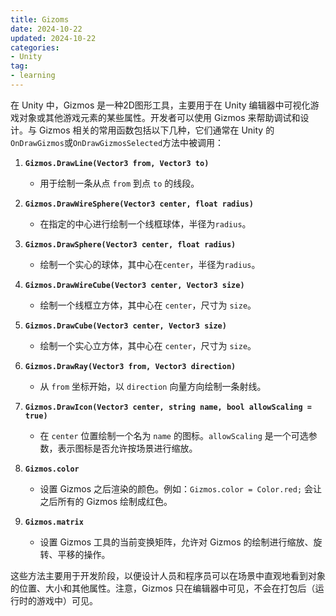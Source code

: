 ```yaml
---
title: Gizoms
date: 2024-10-22
updated: 2024-10-22
categories: 
- Unity
tag:
- learning
---
```


<!-- toc -->

在 Unity 中，Gizmos 是一种2D图形工具，主要用于在 Unity 编辑器中可视化游戏对象或其他游戏元素的某些属性。开发者可以使用 Gizmos 来帮助调试和设计。与 Gizmos 相关的常用函数包括以下几种，它们通常在 Unity 的`OnDrawGizmos`或`OnDrawGizmosSelected`方法中被调用：

1. **`Gizmos.DrawLine(Vector3 from, Vector3 to)`**

   - 用于绘制一条从点 `from` 到点 `to` 的线段。

     

2. **`Gizmos.DrawWireSphere(Vector3 center, float radius)`**

   - 在指定的中心进行绘制一个线框球体，半径为`radius`。

     

3. **`Gizmos.DrawSphere(Vector3 center, float radius)`**

   - 绘制一个实心的球体，其中心在`center`，半径为`radius`。

     

4. **`Gizmos.DrawWireCube(Vector3 center, Vector3 size)`**

   - 绘制一个线框立方体，其中心在 `center`，尺寸为 `size`。

     

5. **`Gizmos.DrawCube(Vector3 center, Vector3 size)`**

   - 绘制一个实心立方体，其中心在 `center`，尺寸为 `size`。

     

6. **`Gizmos.DrawRay(Vector3 from, Vector3 direction)`**

   - 从 `from` 坐标开始，以 `direction` 向量方向绘制一条射线。

     

7. **`Gizmos.DrawIcon(Vector3 center, string name, bool allowScaling = true)`**

   - 在 `center` 位置绘制一个名为 `name` 的图标。`allowScaling` 是一个可选参数，表示图标是否允许按场景进行缩放。

     

8. **`Gizmos.color`**

   - 设置 Gizmos 之后渲染的颜色。例如：`Gizmos.color = Color.red;` 会让之后所有的 Gizmos 绘制成红色。

     

9. **`Gizmos.matrix`**

   - 设置 Gizmos 工具的当前变换矩阵，允许对 Gizmos 的绘制进行缩放、旋转、平移的操作。

     

这些方法主要用于开发阶段，以便设计人员和程序员可以在场景中直观地看到对象的位置、大小和其他属性。注意，Gizmos 只在编辑器中可见，不会在打包后（运行时的游戏中）可见。
